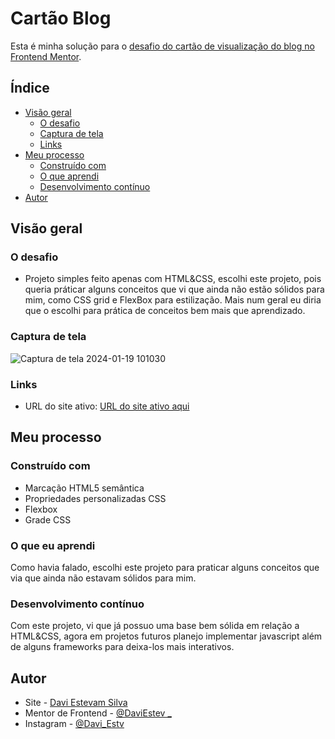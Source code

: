 #   Cartão Blog

Esta é minha solução para o [desafio do cartão de visualização do blog no Frontend Mentor](https://www.frontendmentor.io/challenges/blog-preview-card-ckPaj01IcS).

## Índice

- [Visão geral](#visão-geral)
   - [O desafio](#o-desafio)
   - [Captura de tela](#captura-de-tela)
   - [Links](#links)
- [Meu processo](#meu-processo)
   - [Construído com](#construído-com)
   - [O que aprendi](#o-que-aprendi)
   - [Desenvolvimento contínuo](#desenvolvimento-contínuo)
- [Autor](#autor)

## Visão geral   

### O desafio

- Projeto simples feito apenas com HTML&CSS, escolhi este projeto, pois queria práticar alguns conceitos que vi que ainda não estão sólidos para mim, como CSS grid e FlexBox para estilização. Mais num geral eu diria que o escolhi para prática de conceitos bem mais que aprendizado.

### Captura de tela

![Captura de tela 2024-01-19 101030](https://github.com/DaviEstev/Cartao-Blog/assets/111655855/895feca6-35db-495b-8744-bdae05b73a65)

### Links

- URL do site ativo: [URL do site ativo aqui]("https://daviestev.github.io/Cartao-Blog/")

## Meu processo

### Construído com

- Marcação HTML5 semântica
- Propriedades personalizadas CSS
- Flexbox
- Grade CSS
  
### O que eu aprendi

Como havia falado, escolhi este projeto para praticar alguns conceitos que via que ainda não estavam sólidos para mim. 

### Desenvolvimento contínuo

Com este projeto, vi que já possuo uma base bem sólida em relação a HTML&CSS, agora em projetos futuros planejo implementar javascript além de alguns frameworks para deixa-los mais interativos.

## Autor

- Site - [Davi Estevam Silva](https://www.seu-site.com)
- Mentor de Frontend - [@DaviEstev _](https://www.frontendmentor.io/profile/DaviEstev)
- Instagram - [@Davi_Estv](https://www.instagram.com/davi_estv/)
